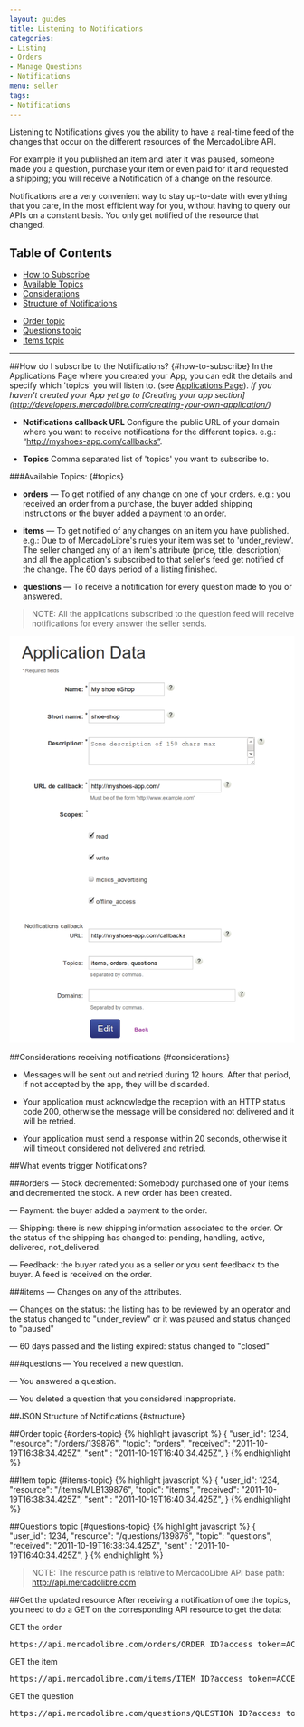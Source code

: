 ```yaml
---
layout: guides
title: Listening to Notifications
categories: 
- Listing
- Orders
- Manage Questions
- Notifications
menu: seller
tags: 
- Notifications
---
```


Listening to Notifications gives you the ability to have a real-time feed of the changes that occur on the different resources of the MercadoLibre API.

For example if you published an item and later it was paused, someone made you a question, purchase your item or even paid for it and requested a shipping; you will receive a Notification of a change on the resource.

Notifications are a very convenient way to stay up-to-date with everything that you care, in the most efficient way for you, without having to query our APIs on a constant basis. You only get notified of the resource that changed.


## Table of Contents 
- [How to Subscribe](#how-to-subscribe)
- [Available Topics](#topics)
- [Considerations](#considerations)
- [Structure of Notifications](#structure)
+ [Order topic](#orders-topic)
+ [Questions topic](#questions-topic)
+ [Items topic](#items-topic)


---
##How do I subscribe to the Notifications? {#how-to-subscribe}
In the Applications Page where you created your App, you can edit the details and specify which 'topics' you will listen to.
(see [Applications Page](http://applications.mercadolibre.com)).
_If you haven't created your App yet go to [Creating your app section] (http://developers.mercadolibre.com/creating-your-own-application/)_

  - **Notifications callback URL** Configure the public URL of your domain where you want to receive notifications for the different topics. e.g.: “http://myshoes-app.com/callbacks”.

  - **Topics** Comma separated list of 'topics' you want to subscribe to.

###Available Topics: {#topics}
- **orders**  — To get notified of any change on one of your orders. e.g.: you received an order from a purchase, the buyer added shipping instructions or the buyer added a payment to an order.

- **items**   — To get notified of any changes on an item you have published. 
	e.g.: Due to of MercadoLibre's rules your item was set to 'under_review'.
	The seller changed any of an item's attribute (price, title, description) and all the application's subscribed to that seller's feed get notified of the change.
	The 60 days period of a listing finished.

- **questions**   — To receive a notification for every question made to you or answered.

> NOTE: All the applications subscribed to the question feed will receive notifications for every answer the seller sends.

![App create](/images/application-topics.png)

##Considerations receiving notifications {#considerations}
* Messages will be sent out and retried during 12 hours. After that period, if not accepted by the app, they will be discarded.

* Your application must acknowledge the reception with an HTTP status code 200, otherwise the message will be considered not delivered and it will be retried.

* Your application must send a response within 20 seconds, otherwise it will timeout considered not delivered and retried.


##What events trigger Notifications?

###orders
— Stock decremented: Somebody purchased one of your items and decremented the stock. A new order has been created.

— Payment: the buyer added a payment to the order.

— Shipping: there is new shipping information associated to the order. Or the status of the shipping has changed to: pending, handling, active, delivered, not_delivered.

— Feedback: the buyer rated you as a seller or you sent feedback to the buyer. A feed is received on the order.

###items
— Changes on any of the attributes.

— Changes on the status: the listing has to be reviewed by an operator and the status changed to "under_review" or it was paused and status changed to "paused"

— 60 days passed and the listing expired: status changed to "closed"

###questions 
— You received a new question.

— You answered a question.

— You deleted a question that you considered inappropriate.

##JSON Structure of Notifications {#structure}

##Order topic {#orders-topic}
{% highlight javascript %}
{
  "user_id": 1234,
  "resource": "/orders/139876",
  "topic": "orders",
  "received": "2011-10-19T16:38:34.425Z",
  "sent" : "2011-10-19T16:40:34.425Z",
}
{% endhighlight %}

##Item topic {#items-topic}
{% highlight javascript %}
{
  "user_id": 1234,
  "resource": "/items/MLB139876",
  "topic": "items",
  "received": "2011-10-19T16:38:34.425Z",
  "sent" : "2011-10-19T16:40:34.425Z",
}
{% endhighlight %}

##Questions topic {#questions-topic}
{% highlight javascript %}
{
  "user_id": 1234,
  "resource": "/questions/139876",
  "topic": "questions",
  "received": "2011-10-19T16:38:34.425Z",
  "sent" : "2011-10-19T16:40:34.425Z",
}
{% endhighlight %}

> NOTE: The resource path is relative to MercadoLibre API base path: http://api.mercadolibre.com

##Get the updated resource
After receiving a notification of one the topics, you need to do a GET on the corresponding API resource to get the data:

GET the order

<pre class="terminal">https://api.mercadolibre.com/orders/ORDER_ID?access_token=ACCESS_TOKEN</pre>


GET the item
<pre class="terminal">https://api.mercadolibre.com/items/ITEM_ID?access_token=ACCESS_TOKEN</pre>


GET the question
<pre class="terminal">https://api.mercadolibre.com/questions/QUESTION_ID?access_token=ACCESS_TOKEN</pre>



